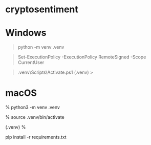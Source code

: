 # cryptosentiment

# Windows
> python -m venv .venv


> Set-ExecutionPolicy -ExecutionPolicy RemoteSigned -Scope CurrentUser


> .venv\Scripts\Activate.ps1
(.venv) >

# macOS
% python3 -m venv .venv


% source .venv/bin/activate


(.venv) %


pip install -r requirements.txt
